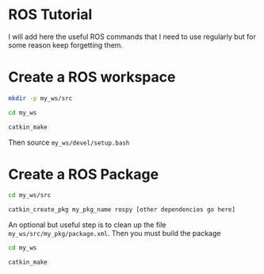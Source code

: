 # ROS Tutorial
I will add here the useful ROS commands that I need to use regularly but for some reason keep forgetting them.

# Create a ROS workspace
```bash
mkdir -p my_ws/src

cd my_ws

catkin_make
```
Then source `my_ws/devel/setup.bash`

# Create a ROS Package

```bash
cd my_ws/src

catkin_create_pkg my_pkg_name rospy [other dependencies go here]
```

An optional but useful step is to clean up the file `my_ws/src/my_pkg/package.xml`. Then you must build the package
```bash
cd my_ws

catkin_make
```


















